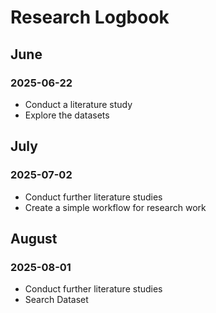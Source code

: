 # Research Logbook

## June

### 2025-06-22
- Conduct a literature study
- Explore the datasets

## July

### 2025-07-02
- Conduct further literature studies
- Create a simple workflow for research work

## August

### 2025-08-01
- Conduct further literature studies
- Search Dataset
